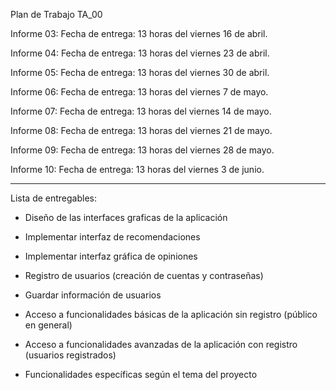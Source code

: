 Plan de Trabajo TA_00

Informe 03: 
Fecha de entrega: 13 horas del viernes 16 de abril.

Informe 04: 
Fecha de entrega: 13 horas del viernes 23 de abril.

Informe 05: 
Fecha de entrega: 13 horas del viernes 30 de abril.

Informe 06: 
Fecha de entrega: 13 horas del viernes 7 de mayo.

Informe 07: 
Fecha de entrega: 13 horas del viernes 14 de mayo.

Informe 08: 
Fecha de entrega: 13 horas del viernes 21 de mayo.

Informe 09: 
Fecha de entrega: 13 horas del viernes 28 de mayo.

Informe 10: 
Fecha de entrega: 13 horas del viernes 3 de junio.



***********************************************
Lista de entregables:

* Diseño de las interfaces graficas de la aplicación
* Implementar interfaz de recomendaciones
* Implementar interfaz gráfica de opiniones

* Registro de usuarios (creación de cuentas y contraseñas)
* Guardar información de usuarios
* Acceso a funcionalidades básicas de la aplicación sin registro (público en general)
* Acceso a funcionalidades avanzadas de la aplicación con registro (usuarios registrados)
* Funcionalidades específicas según el tema del proyecto
